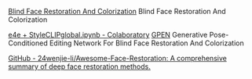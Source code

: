 
[Blind Face Restoration And Colorization](https://colab.research.google.com/drive/1sVsoBd9AjckIXThgtZhGrHRfFI6UUYOo)
Blind Face Restoration And Colorization

[e4e + StyleCLIPglobal.ipynb - Colaboratory](https://colab.research.google.com/github/bycloudai/StyleCLIP-e4e-colab/blob/main/notebooks/e4e%2BStyleCLIPglobal.ipynb)
[GPEN](https://colab.research.google.com/github/bycloudai/GPEN-colab/blob/main/GPEN.ipynb)
Generative Pose-Conditioned Editing Network For Blind Face Restoration And Colorization

[GitHub - 24wenjie-li/Awesome-Face-Restoration: A comprehensive summary of deep face restoration methods.](https://github.com/24wenjie-li/Awesome-Face-Restoration)
